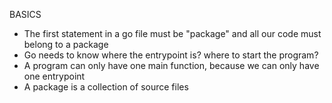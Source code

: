 BASICS
* The first statement in a go file must be "package" and all our code must belong to a package
* Go needs to know where the entrypoint is? where to start the program?
* A program can only have one main function, because we can only have one entrypoint
* A package is a collection of source files